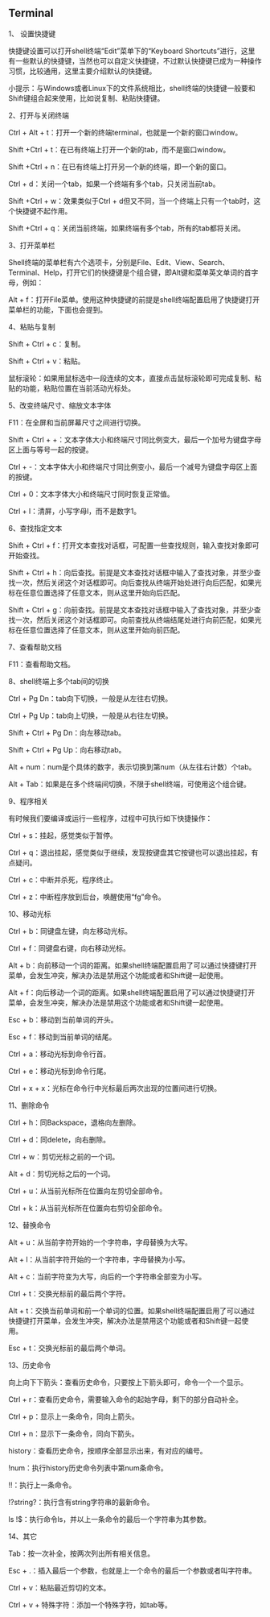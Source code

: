 
## Terminal

1、 设置快捷键



快捷键设置可以打开shell终端“Edit”菜单下的“Keyboard Shortcuts”进行，这里有一些默认的快捷键，当然也可以自定义快捷键，不过默认快捷键已成为一种操作习惯，比较通用，这里主要介绍默认的快捷键。

小提示：与Windows或者Linux下的文件系统相比，shell终端的快捷键一般要和Shift键组合起来使用，比如说复制、粘贴快捷键。



2、打开与关闭终端



Ctrl + Alt + t：打开一个新的终端terminal，也就是一个新的窗口window。

Shift +Ctrl + t：在已有终端上打开一个新的tab，而不是窗口window。

Shift +Ctrl + n：在已有终端上打开另一个新的终端，即一个新的窗口。

Ctrl + d：关闭一个tab，如果一个终端有多个tab，只关闭当前tab。

Shift +Ctrl + w：效果类似于Ctrl + d但又不同，当一个终端上只有一个tab时，这个快捷键不起作用。

Shift +Ctrl + q：关闭当前终端，如果终端有多个tab，所有的tab都将关闭。



3、打开菜单栏



Shell终端的菜单栏有六个选项卡，分别是File、Edit、View、Search、Terminal、Help，打开它们的快捷键是个组合键，即Alt键和菜单英文单词的首字母，例如：

Alt + f：打开File菜单。使用这种快捷键的前提是shell终端配置启用了快捷键打开菜单栏的功能，下面也会提到。



4、粘贴与复制



Shift + Ctrl + c：复制。

Shift + Ctrl + v：粘贴。

鼠标滚轮：如果用鼠标选中一段连续的文本，直接点击鼠标滚轮即可完成复制、粘贴的功能，粘贴位置在当前活动光标处。



5、改变终端尺寸、缩放文本字体



F11：在全屏和当前屏幕尺寸之间进行切换。

Shift + Ctrl + +：文本字体大小和终端尺寸同比例变大，最后一个加号为键盘字母区上面与等号一起的按键。

Ctrl + -：文本字体大小和终端尺寸同比例变小，最后一个减号为键盘字母区上面的按键。

Ctrl + 0：文本字体大小和终端尺寸同时恢复正常值。

Ctrl + l：清屏，小写字母l，而不是数字1。



6、查找指定文本



Shift + Ctrl + f：打开文本查找对话框，可配置一些查找规则，输入查找对象即可开始查找。

Shift + Ctrl + h：向后查找。前提是文本查找对话框中输入了查找对象，并至少查找一次，然后关闭这个对话框即可。向后查找从终端开始处进行向后匹配，如果光标在任意位置选择了任意文本，则从这里开始向后匹配。

Shift + Ctrl + g：向前查找。前提是文本查找对话框中输入了查找对象，并至少查找一次，然后关闭这个对话框即可。向前查找从终端结尾处进行向前匹配，如果光标在任意位置选择了任意文本，则从这里开始向前匹配。



7、查看帮助文档



F11：查看帮助文档。



8、shell终端上多个tab间的切换



Ctrl + Pg Dn：tab向下切换，一般是从左往右切换。

Ctrl + Pg Up：tab向上切换，一般是从右往左切换。

Shift + Ctrl + Pg Dn：向左移动tab。

Shift + Ctrl + Pg Up：向右移动tab。

Alt + num：num是个具体的数字，表示切换到第num（从左往右计数）个tab。

Alt + Tab：如果是在多个终端间切换，不限于shell终端，可使用这个组合键。



9、程序相关



有时候我们要编译或运行一些程序，过程中可执行如下快捷操作：

Ctrl + s：挂起，感觉类似于暂停。

Ctrl + q：退出挂起，感觉类似于继续，发现按键盘其它按键也可以退出挂起，有点疑问。

Ctrl + c：中断并杀死，程序终止。

Ctrl + z：中断程序放到后台，唤醒使用“fg”命令。



10、移动光标



Ctrl + b：同键盘左键，向左移动光标。

Ctrl + f：同键盘右键，向右移动光标。

Alt + b：向前移动一个词的距离。如果shell终端配置启用了可以通过快捷键打开菜单，会发生冲突，解决办法是禁用这个功能或者和Shift键一起使用。

Alt + f：向后移动一个词的距离。如果shell终端配置启用了可以通过快捷键打开菜单，会发生冲突，解决办法是禁用这个功能或者和Shift键一起使用。

Esc + b：移动到当前单词的开头。

Esc + f：移动到当前单词的结尾。

Ctrl + a：移动光标到命令行首。

Ctrl + e：移动光标到命令行尾。

Ctrl + x + x：光标在命令行中光标最后两次出现的位置间进行切换。



11、删除命令



Ctrl + h：同Backspace，退格向左删除。

Ctrl + d：同delete，向右删除。

Ctrl + w：剪切光标之前的一个词。

Alt + d：剪切光标之后的一个词。

Ctrl + u：从当前光标所在位置向左剪切全部命令。

Ctrl + k：从当前光标所在位置向右剪切全部命令。



12、替换命令



Alt + u：从当前字符开始的一个字符串，字母替换为大写。

Alt + l：从当前字符开始的一个字符串，字母替换为小写。

Alt + c：当前字符变为大写，向后的一个字符串全部变为小写。

Ctrl + t：交换光标前的最后两个字符。

Alt + t：交换当前单词和前一个单词的位置。如果shell终端配置启用了可以通过快捷键打开菜单，会发生冲突，解决办法是禁用这个功能或者和Shift键一起使用。

Esc + t：交换光标前的最后两个单词。



13、历史命令



向上向下下箭头：查看历史命令，只要按上下箭头即可，命令一个一个显示。

Ctrl + r：查看历史命令，需要输入命令的起始字母，剩下的部分自动补全。

Ctrl + p：显示上一条命令，同向上箭头。

Ctrl + n：显示下一条命令，同向下箭头。

history：查看历史命令，按顺序全部显示出来，有对应的编号。

!num：执行history历史命令列表中第num条命令。

!!：执行上一条命令。

!?string?：执行含有string字符串的最新命令。

ls !$：执行命令ls，并以上一条命令的最后一个字符串为其参数。



14、其它



Tab：按一次补全，按两次列出所有相关信息。

Esc + .：插入最后一个参数，也就是上一个命令的最后一个参数或者叫字符串。

Ctrl + v：粘贴最近剪切的文本。

Ctrl + v + 特殊字符：添加一个特殊字符，如tab等。

